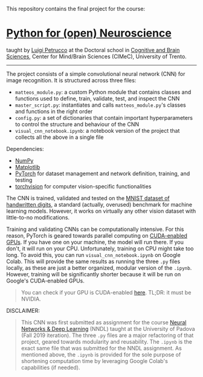 This repository contains the final project for the course:

# [Python for (open) Neuroscience](https://github.com/vigji/python-cimec)

taught by [Luigi Petrucco](https://github.com/vigji) at the Doctoral school in [Cognitive and Brain Sciences](https://www.unitn.it/drcimec/), Center for Mind/Brain Sciences (CIMeC), University of Trento. 

---

The project consists of a simple convolutional neural network (CNN) for image recognition. It is structured across three files:
- `matteos_module.py`: a custom Python module that contains classes and functions used to define, train, validate, test, and inspect the CNN 
- `master_script.py`: instantiates and calls `matteos_module.py`'s classes and functions in the right order
- `config.py`: a set of dictionaries that contain important hyperparameters to control the structure and behaviour of the CNN
- `visual_cnn_notebook.ipynb`: a notebook version of the project that collects all the above in a single file

Dependencies:
- [NumPy](https://github.com/numpy/numpy)
- [Matplotlib](https://github.com/matplotlib/matplotlib)
- [PyTorch](https://github.com/pytorch/pytorch) for dataset management and network definition, training, and testing 
- [torchvision](https://github.com/pytorch/vision) for computer vision-specific functionalities
  
The CNN is trained, validated and tested on the [MNIST dataset of handwritten digits](https://en.wikipedia.org/wiki/MNIST_database), a standard (actually, overused) benchmark for machine learning models. However, it works on virtually any other vision dataset with little-to-no modifications.

Training and validating CNNs can be computationally intensive. For this reason, PyTorch is geared towards parallel computing on [CUDA-enabled GPUs](https://en.wikipedia.org/wiki/CUDA). If you have one on your machine, the model will run there. If you don't, it will run on your CPU. Unfortunately, training on CPU might take too long. To avoid this, you can run `visual_cnn_notebook.ipynb` on Google Colab. This will provide the same results as running the three `.py` files locally, as these are just a better organized, modular version of the `.ipynb`. However, training will be significantly shorter because it will be run on Google's CUDA-enabled GPUs.

> You can check if your GPU is CUDA-enabled [here](https://nvidia.custhelp.com/app/answers/detail/a_id/2137/~/which-gpus-support-cuda%3F). TL;DR: it must be NVIDIA.

DISCLAIMER:

> This CNN was first submitted as assignment for the course [Neural Networks & Deep Learning](https://didattica.unipd.it/off/2019/LM/IN/IN2371/005PD/INP9086459/N0) (NNDL) taught at the University of Padova (Fall 2019 iteration). The three `.py` files are a major refactoring of that project, geared towards modularity and reusability. The `.ipynb` is the exact same file that was submitted for the NNDL assignment. As mentioned above, the `.ipynb` is provided for the sole purpose of shortening computation time by leveraging Google Colab's capabilities (if needed). 
